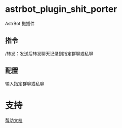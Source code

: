 # astrbot_plugin_shit_porter

AstrBot 搬插件

## 指令
/转发：发送后转发聊天记录到指定群聊或私聊

## 配置
输入指定群聊或私聊

# 支持

[帮助文档](https://astrbot.soulter.top/center/docs/%E5%BC%80%E5%8F%91/%E6%8F%92%E4%BB%B6%E5%BC%80%E5%8F%91/
)
